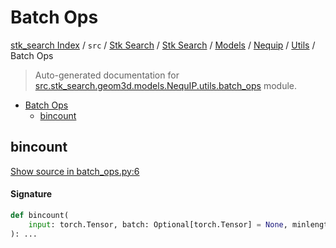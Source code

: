# Batch Ops

[stk_search Index](../../../../../../README.md#stk_search-index) / `src` / [Stk Search](../../../../index.md#stk-search) / [Stk Search](../../../../index.md#stk-search) / [Models](../../index.md#models) / [Nequip](../index.md#nequip) / [Utils](./index.md#utils) / Batch Ops

> Auto-generated documentation for [src.stk_search.geom3d.models.NequIP.utils.batch_ops](https://github.com/mohammedazzouzi15/STK_search/blob/main/src/stk_search/geom3d/models/NequIP/utils/batch_ops.py) module.

- [Batch Ops](#batch-ops)
  - [bincount](#bincount)

## bincount

[Show source in batch_ops.py:6](https://github.com/mohammedazzouzi15/STK_search/blob/main/src/stk_search/geom3d/models/NequIP/utils/batch_ops.py#L6)

#### Signature

```python
def bincount(
    input: torch.Tensor, batch: Optional[torch.Tensor] = None, minlength: int = 0
): ...
```